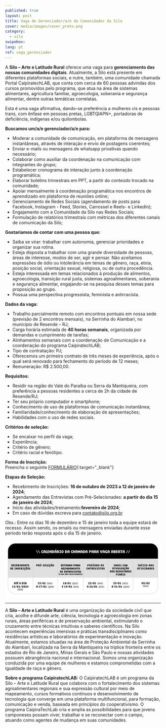 ```yaml
---
published: true
layout: post
title: Vaga de Gerenciador/a/e da Comunidades da Silo 
cover: media/images/cover_preto.png
category:
  - silo
swipebox:
lang: pt
ref: vaga_gerenciador
---
```



A **Silo – Arte e Latitude Rural** oferece uma vaga para **gerenciamento das nossas comunidades digitais**. 
Atualmente, a Silo está presente em diferentes plataformas sociais, e nutre, também, uma comunidade chamada Portal CaipiratechLAB, que conta com cerca de 60 pessoas advindas dos cursos promovidos pelo programa, que atua na área de sistemas alimentares, agricultura familiar, agroecologia, soberania e segurança alimentar, dentre outras temáticas correlatas. 

Esta é uma vaga afirmativa, dando-se preferência a mulheres cis e pessoas trans, com ênfase em pessoas pretas, LGBTQIAPN+, portadoras de deficiência, indígenas e/ou quilombolas. 

**Buscamos um/a/e gerenciador/a/e para:**  
- Moderar a comunidade de comunicação, em plataforma de mensagens instantâneas, através de interação e envio de postagens coerentes; 
- Enviar e-mails ou mensagens de whatsapp privativas quando necessário; 
- Colaborar como auxiliar da coordenação na comunicação com integrantes do grupo; 
- Estabelecer cronograma de interação junto à coordenação programática;
- Elaborar boletins trimestrais em PPT, a partir do conteúdo trocado na comunidade; 
- Apoiar mensalmente à coordenação programática nos encontros de aprendizado em plataforma de reuniões online;
- Gerenciamento de Redes Sociais (agendamento de posts para Facebook, Instagram - Feed, Stories, Carrossel e Reels- e LinkedIn);
- Engajamento com a Comunidade da Silo nas Redes Sociais;
- Formulação de relatórios trimestrais com métricas dos diferentes canais de comunicação da Silo;

**Gostaríamos de contar com uma pessoa que:**  
- Saiba se virar: trabalhar com autonomia, gerenciar prioridades e organizar sua rotina.
- Esteja disposta a trabalhar com uma grande diversidade de pessoas, áreas de interesse, modos de ser, agir e pensar. Não aceitamos expressões de ódio ou intolerância em temas de gênero, raça, etnia, posição social, orientação sexual, religiosa, ou de outra procedência.
- Esteja interessada em temas relacionados à produção de alimentos, agroecologia, transição rural justa, sistemas agroalimentares, soberania e segurança alimentar, engajando-se na pesquisa desses temas para proposição ao grupo.
- Possua uma perspectiva progressista, feminista e antirracista.

**Dados da vaga:**  
-  Trabalho parcialmente remoto com encontros pontuais em nossa sede (previsão de 2 encontros mensais), na Serrinha do Alambari, no município de Resende – RJ;
- Carga horária estimada de **40 horas semanais**, organizada por demandas e cumprimento de tarefas;
- Alinhamentos semanais com a coordenação de Comunicação e a coordenação do programa CaipiratechLAB;
- Tipo de contratação: PJ; 
- Oferecemos um primeiro contrato de três meses de experiência, após o qual será renovado para fechamento do período de 12 meses;
- Remuneração: R$ 2.500,00.

**Requisitos:**
- Residir na região do Vale do Paraíba ou Serra da Mantiqueira, com preferência a pessoas residentes a cerca de 2h da cidade de Resende/RJ;
- Ter seu próprio computador e smartphone;
- Conhecimento de uso de plataformas de comunicação instantânea;
- Familiaridade/conhecimento de elaboração de apresentações; 
- Habilidades com o uso de redes sociais.

**Critérios de seleção:**
- Se encaixar no perfil da vaga;
- Experiência;
- Critério de gênero;
- Critério racial e fenótipo.

**Forma de Inscrição:**  
Preencha o seguinte [FORMULÁRIO](https://forms.gle/GuEU1K5rF1yC86Tv6){:target="_blank"}

**Etapas de Seleção:**  
- Recebimento de Inscrições: **16 de outubro de 2023 a 12 de janeiro de 2024**;  
- Agendamento das Entrevistas com Pré-Selecionades: **a partir do dia 15 de janeiro de 2024**;    
- Início das atividades/treinamento:**fevereiro de 2024**;
- Em caso de dúvidas escreva para contato@silo.org.br

Obs.: Entre os dias 16 de dezembro e 15 de janeiro toda a equipe estará de recesso. Assim sendo, os emails ou mensagens enviadas durante esse período terão resposta após o dia 15 de janeiro.


![](/media/images/Calendario2vagacommunitymanager.jpg)

---

A **Silo – Arte e Latitude Rural** é uma organização da sociedade civil que cria, acolhe e difunde arte, ciência, tecnologia e agroecologia em zonas rurais, áreas periféricas e de preservação ambiental, estimulando o cruzamento entre técnicas intuitivas e saberes científicos. Na Silo acontecem experiências imersivas e práticas transdisciplinares como residências artísticas e laboratórios de experimentação e inovação. Atualmente, estamos situadas na área de Proteção Ambiental da Serrinha do Alambari, localizada na Serra da Mantiqueira na tríplice fronteira entre os estados de Rio de Janeiro, Minas Gerais e São Paulo e nossas atividades possuem abrangência nacional e internacional. Somos uma organização conduzida por uma equipe de mulheres e estamos comprometidas com a igualdade de raça e gênero.

**Sobre o programa CaipiratechLAB:**
O CaipiratechLAB é um programa da Silo – Arte e Latitude Rural que colabora com o fortalecimento dos sistemas agroalimentares regionais e sua expressão cultural por meio de mapeamento, cursos formativos contínuos e desenvolvimento de tecnologia que converge em uma plataforma multifuncional, para formação, comunicação e venda, baseada em princípios do cooperativismo. O programa CaipiraTechLab cria e amplia as possibilidades para que jovens camponeses possam viver, trabalhar e se reconectar com o campo, atuando como agentes de mudança em suas comunidades. 
